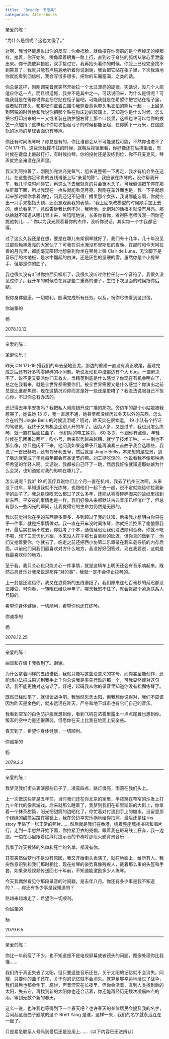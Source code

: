 ```yaml
---
title:  "Breddy：书信集"
categories: Aftershocks
---
```



亲爱的陈：


“为什么是信呢？这也太傻了。”

对啊，我当然能想象出你的反应：你会捂脸，就像摆在你面前的是个老掉牙的梗那样。接着，你开始笑，嘴角牵着眼角一路上行，直到过于夸张的弧线从掌心里泄露出来。你干脆放弃捂脸，双手接过它，我再抬头看你的时候，你脸上已经完全找不到笑意了，我就只能有点尴尬地听着你说谢谢，我会把它贴在柜子里，下次我落地你就能看到回信啦，我会写很多很多，把你的车厢塞满，之类的话。

你总是这样，刚刚调完音就突然开始拉一个太过漂亮的旋律。实话说，没几个人能适应你这一点，而且很遗憾，我并不是其中之一。可话说回来，为什么是信呢？可能我就是在等你说你会把它贴在柜子里吧。可能我就是在希望你把它贴在柜子里，或者贴在床头，和那张你戴着白围巾我穿着蓝色套头毛衣拍的照片一起－－上回见到阿锐的时候他和我说你把那个贴在你床边的玻璃上，天知道你是什么时候、怎么把它打印出来的－－又或者装在防护服右臂上那个口袋里，这样也许可以给你的拨弦一点加持？这样也许你每次抬起弓子的时候都能记起，在你脚下一万米，在这脱轨的冰冷的星球表面仍有琴声。

你还有时间练琴吗？你总是有的，你比谁都会从不可能里找可能，不然你也进不了 CN 171-11。这些天我撑不住的时候，就朝后视镜里看，你好像还在后排坐着，有时候在键盘上敲敲打打，有时候拉琴。你的投射还是没练到位，你不开麦克风，琴声就完全淹没在风声里。

我又到阿拉善了，刚刚加完油充完氧气，组长说整顿一下再走，我才有机会坐在这儿，在这些弥足珍贵的五线谱纸上写“亲爱的陈”。我应该在练琴的，没你帮我开车，我几乎没时间碰它，再这么下去我就真的只会锯木头了。可我偏偏把车停在那块屏幕下面，所以我现在一抬头就能看见月亮。刚刚在车外面也是，我一下子就想起来那时候你拿着油枪，问我还记不记得广播里那个女孩，我说哪能忘啊，你就空出一只手来指指头顶，还没忘观察我的表情，“我上回来改模型的时候顺手加上去的，组长看见了，竟然告诉我比例不对，我呛他，比例对的话根本就没有月亮。那姑娘就不知道从哪儿冒出来，笑嘻嘻地说，长条你看你，难得陈老师浪漫一回你还挑他刺儿......” 你以为我光顾着看你的杰作，没听你说话，其实每一个字我都记得。

过了这么久我还是在想，要是在哪儿有架钢琴就好了。我们有十几年，几十年没见过那些黝黑发亮的大家伙了？可我在洪水淹没布里斯班的夜晚、在那时和今天阿拉善的月光里，都能毫无障碍地想象到你坐在琴凳上弹 Clair de Lune，无论脚下是音乐厅的木地板，是水中翻起的白沫，还是灰色的坚硬的雪。虽然你是个小提琴手，但那是你的曲子。

我也很久没有听过你拉西贝柳斯了，我很久没听过你拉任何一个音符了。我很久没见过你了。我开车的时候总在背那些二重奏的谱子，生怕下次见面的时候拖你后腿。

祝你身体健康，一切顺利，圆满完成所有任务。以及，祝你尽快看到这封信。


你诚挚的

杨

2078.10.13


---





亲爱的陈：


圣诞快乐！

昨天 CN 171-19 搭我们的车去圣地亚戈，那边的重建一直没有真正收尾，基建完成之后还有好多零零碎碎的小问题。听说发动机中控那边有个大 bug，一直解决不了，说不定又要派你们去救火。当精英到底是什么感觉？你现在有机会明白了，总之在我看来，就是全世界都需要你们。被全世界需要又是什么感觉？你演出之前总是比谁都焦虑，现在这情况对你而言是好一些还是更糟了？我没法说服自己不担心你，不过你总有办法的。

还记得去年平安夜吗？我把私人频段错开成广播的那次。旁边车的那个小姑娘被我惹哭了，她说她 13 岁，我一直想不通，她甚至都没经历过冬天以外的东西，怎么会在听到 Jingle Bells 的时候流泪呢？哦对，昨天实在很幸运， 19 小队有个持证的驾驶员，我终于又有机会坐别人开的车了。因为人多，又是过节，我也没怎么练琴，就一直在后面拉曲子。 他们队的电工姓刘， 60 多岁，他跟你有点像，年轻时候在乐团呆过两年，吹小号，后来形势越来越糟，就学了技术工种。－－倒也不那么像，你只是闲不下来。他问我如果这辈子只能再演奏三首曲子我会选哪些，我说了一首巴赫吧，还有匈牙利五号，然后就是 Jingle Bells，本来想的是应景，到了嘴边就变成了毕竟每年都会有圣诞节的嘛。刘工挺吃惊的，他说看我不像那种满怀希望的年轻人啊。实话说，我都被自己吓了一跳，然后我好像就知道那姑娘为什么会哭，也知道她对我的影响在哪儿了。

怎么说呢？我听 19 的医疗兵说你们上个月一直在杭州，我去了杭州三次啊，从来没下过车，早知道我就不光练琴，也跟他们一起下去一趟，说不定就能给你拉我新学的曲子了。我总是惊叹怎么都过了这么多年，还能从零零碎碎淘来的故纸里找到新东西。平安夜的事情也是一样，我们好像从来都默认古典音乐已经消亡了，但总有那么一些闪光的瞬间，让我觉得它的生命力仍然是无限的。

我以前觉得你在乎的东西很多很多，多到超过了我的认知，后来我才想明白你只在乎一件事，就是把事情做对。我一直在开车没时间练琴，你就把监控黑了偷偷替我开，最后实在瞒不过去，你就考了个本，通信延迟让我们没法顺利合奏，你就不吃不喝，想了三天优化方案，本来没人在乎那七百毫秒的延迟，但你真的做到了，他们又抢着要你，你就去了，临走之前还把西小协第二乐章录在我车载导航的内存后面。以前他们问我们最喜欢对方什么地方，我没好好回答过，现在我要说，这就是我最喜欢你的地方。

至于我，我只关心也只能关心一件事情，就是这辆车上明天还会有音乐响起来。既然古典音乐对我来说是那件“对的事”，我就一定不会停止拉琴的。

上一封信还没给你，我又在浪费新的五线谱纸了。我们原来连七百毫秒的延迟都没法接受，可你看，一转眼已经快半年了。哪天我憋不住了，就会拨那个紧急联系人号码的。

希望你身体健康，一切顺利，希望你也还在练琴。


你诚挚的

杨

2078.12.25




---



亲爱的陈：


曲谱和存储卡我收到了。谢谢。

为什么拿着同样的五线谱纸，我就只能写这些没意义的字母，而你甚至能创作，还能想办法把成果送到我手上？你总说我是率先行动的那一个，可我显然愧对这句话，我不能更愧对这句话了。好吧，起码我从你的录音里知道你没有松懈练琴了。

既然已经动笔了，就谈谈战争吧。我当然思念太阳，但我想你说得对，我们不应该因为昨天是金色的，就永远活在昨天。严冬和地下城市也有它们自己的音乐。

我看到空军的白色防护服就想到你，看到飞机在浓雾里露出一点点尾翼也想到你。叛军的空中力量还很薄弱，但愿你在天上比我在地面上安全些。

春天到了，希望你身体健康，一切顺利。


你诚挚的

杨

2079.3.2

---






亲爱的陈：


我梦见我们街头表演那些日子了，凌晨四点，路灯很亮，雨落在我们头上。

上一次做这些梦是五年前，当时我们还在你北京的家里，半夜窝在窄窄的沙发上打九十年代的像素游戏。后来就那么睡着了，我梦到我们在布里斯班的大街上，你拿着一个抹茶甜筒，阳光把甜筒的边晒化了，你忙着对付流到手上的糖水，没留意那个绿绿的甜筒尖蹭在墨镜上，我在旁边幸灾乐祸地给你拍照，最后还是往 ins story 里贴了一张正常的照片...... 然后就是我们在香港，绕着整座城找书店和唱片行，走到一半忽然开始下雨，你拉紧卫衣的兜帽，跟着我在斑马线上狂奔，我一边跑，一边在心里跟着红绿灯提示音的节奏哼那段火影背景音乐......

我看了昨天投降的名单和死亡的名单，都没有你。

其实突然做梦也不是没有原因，我又开始街头表演了，就在地面上，给所有人。我突然意识到和我们那时相比，现在拉琴的姿势真像残疾人，戴着那么重的头盔和手套，如果录段视频传送回七十年前，不知道能激励多少人练琴。

今天我偶然看见你那段录音的时间戳，是去年八月。你还有多少事是我不知道的？......你还有多少事是我知道的？

路越来越难走了，希望你一切顺利。


你诚挚的

杨

2079.6.5



---




亲爱的陈：


你比一年前瘦了不少。也不知道是不是电视屏幕或者镜头的问题，图像处理你比我懂......

我们终于真正失去了太阳，但只要这些音乐还在，关于太阳的记忆就不会消失。同理，只要你的曲子还在，关于你的记忆就不会消失。就算足够幸运地活过了战争，我们最后也都会倒下，腐烂，声音湮灭在长夜里，但你会活着，直到人类找到新的太阳，失去它，再找到新的太阳你也还会活着，你还能再经历无数次凌晨四点的雨，等到无数个新的春天。

这么一说，也许我也等得到下一个春天吧？也许春天的某位居民会提及我的名字，会问起这首曲子题献的这个 Brett Yang 是谁，这样一来，我们的名字就永远连在一起了。

只是紧急联系人号码到最后还是没用上......（以下内容已无法辨认）
